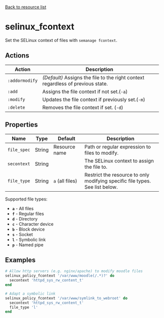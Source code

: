 [Back to resource list](../README.md#resources)

# selinux_fcontext

Set the SELinux context of files with `semanage fcontext`.

## Actions

| Action         | Description                                                                     |
| -------------- | ------------------------------------------------------------------------------- |
| `:addormodify` | *(Default)* Assigns the file to the right context regardless of previous state. |
| `:add`         | Assigns the file context if not set.(`-a`)                                      |
| `:modify`      | Updates the file context if previously set.(`-m`)                               |
| `:delete`      | Removes the file context if set. (`-d`)                                         |

## Properties

| Name        | Type   | Default         | Description                                                                  |
| ----------- | ------ | --------------- | ---------------------------------------------------------------------------- |
| `file_spec` | String | Resource name   | Path or regular expression to files to modify.                               |
| `secontext` | String |                 | The SELinux context to assign the file to.                                   |
| `file_type` | String | `a` (all files) | Restrict the resource to only modifying specific file types. See list below. |

Supported file types:

- **`a`** - All files
- **`f`** - Regular files
- **`d`** - Directory
- **`c`** - Character device
- **`b`** - Block device
- **`s`** - Socket
- **`l`** - Symbolic link
- **`p`** - Named pipe

## Examples

```ruby
# Allow http servers (e.g. nginx/apache) to modify moodle files
selinux_policy_fcontext '/var/www/moodle(/.*)?' do
  secontext 'httpd_sys_rw_content_t'
end

# Adapt a symbolic link
selinux_policy_fcontext '/var/www/symlink_to_webroot' do
  secontext 'httpd_sys_rw_content_t'
  file_type 'l'
end
```
